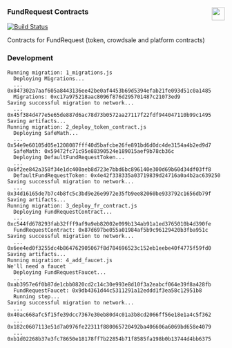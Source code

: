 ### FundRequest Contracts<img align="right" src="https://fundrequest.io/images/app/header-logo.png" height="30px" />

[![Build Status](https://travis-ci.org/FundRequest/contracts.svg?branch=master)](https://travis-ci.org/FundRequest/contracts)

Contracts for FundRequest (token, crowdsale and platform contracts)


### Development

```
Running migration: 1_migrations.js
  Deploying Migrations...
  ... 0x847302a7aaf605a8443136ee42be0af4453b69d5394efab21fe093d51c0a1485
  Migrations: 0xc17a975218aac8096f876d295701487c21073ed9
Saving successful migration to network...
  ... 0x45f384d477e5e65de887d6ac78d73b0572aa27117f22fdf944047110b99c1495
Saving artifacts...
Running migration: 2_deploy_token_contract.js
  Deploying SafeMath...
  ... 0x54e9e60105d05e1208087fff40d5bafcbe26fe891bd6d0dc4de3154a4b2ed9d7
  SafeMath: 0x59472fc71c95e88390524e189015aef9b78cb36c
  Deploying DefaultFundRequestToken...
  ... 0x6f2ee842a358f34e1dc400aeb8d723e7bbd6bc896140e300d69b60d34df03ff8
  DefaultFundRequestToken: 0x4e42f338335a03719839d24716a0a4b2ac639250
Saving successful migration to network...
  ... 0x34d16165de7b7c4b8fc5c3bd9e26e9972e35fb9ee82060be933792c1656db79f
Saving artifacts...
Running migration: 3_deploy_fr_contract.js
  Deploying FundRequestContract...
  ... 0xc544fd678293fab32fff9af9a9eb82002e099b134ab91a1ed3765010b4d390fe
  FundRequestContract: 0x87d697be055a01984af5b9c96129420b3fba951c
Saving successful migration to network...
  ... 0x6ee4ed0f3255dc4b864762905067f8d784696523c152eb1eebe40f4775f59fd0
Saving artifacts...
Running migration: 4_add_faucet.js
We'll need a faucet
  Deploying FundRequestFaucet...
  ... 0xab3957e6f0b87de1cbb0820cd2c14c30e993e8d10f3a2eabcf064e39f8a428fb
  FundRequestFaucet: 0x9db4361d44c5311291a12eddd1f3ea58c12951b8
  Running step...
Saving successful migration to network...
  ... 0x40ac668afc5f15fe39dcc7367e30eb80d4c01a3b8cd2066ff56e18e1a4c5f362
  ... 0x182c0607113e51d7a0976fe22311f880065720492ba406606a6069bd658e4079
  ... 0xb1d02268b37e3fc78650e18178ff7b22854b71f8585fa198b0b13744d4bb6375
```